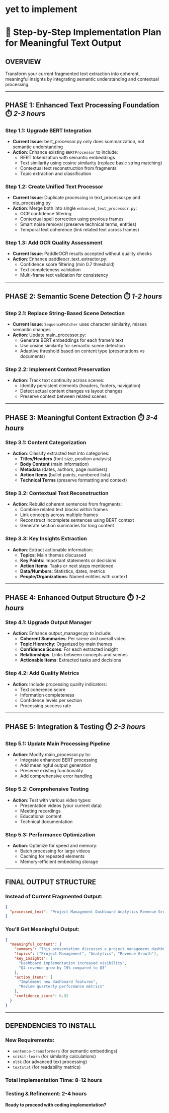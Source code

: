 # yet to implement
# 🎯 **Step-by-Step Implementation Plan for Meaningful Text Output**

## **OVERVIEW**
Transform your current fragmented text extraction into coherent, meaningful insights by integrating semantic understanding and contextual processing.

---

## **PHASE 1: Enhanced Text Processing Foundation** ⏱️ *2-3 hours*

### **Step 1.1: Upgrade BERT Integration**
- **Current Issue**: bert_processor.py only does summarization, not semantic understanding
- **Action**: Enhance existing `BERTProcessor` to include:
  - BERT tokenization with semantic embeddings
  - Text similarity using cosine similarity (replace basic string matching)
  - Contextual text reconstruction from fragments
  - Topic extraction and classification

### **Step 1.2: Create Unified Text Processor**
- **Current Issue**: Duplicate processing in text_processor.py and nlp_processing.py
- **Action**: Merge both into single `enhanced_text_processor.py`:
  - OCR confidence filtering
  - Contextual spell correction using previous frames
  - Smart noise removal (preserve technical terms, entities)
  - Temporal text coherence (link related text across frames)

### **Step 1.3: Add OCR Quality Assessment**
- **Current Issue**: PaddleOCR results accepted without quality checks
- **Action**: Enhance paddleocr_text_extractor.py:
  - Confidence score filtering (min 0.7 threshold)
  - Text completeness validation
  - Multi-frame text validation for consistency

---

## **PHASE 2: Semantic Scene Detection** ⏱️ *1-2 hours*

### **Step 2.1: Replace String-Based Scene Detection**
- **Current Issue**: `SequenceMatcher` uses character similarity, misses semantic changes
- **Action**: Update main_processor.py:
  - Generate BERT embeddings for each frame's text
  - Use cosine similarity for semantic scene detection
  - Adaptive threshold based on content type (presentations vs documents)

### **Step 2.2: Implement Context Preservation**
- **Action**: Track text continuity across scenes:
  - Identify persistent elements (headers, footers, navigation)
  - Detect actual content changes vs layout changes
  - Preserve context between related scenes

---

## **PHASE 3: Meaningful Content Extraction** ⏱️ *3-4 hours*

### **Step 3.1: Content Categorization**
- **Action**: Classify extracted text into categories:
  - **Titles/Headers** (font size, position analysis)
  - **Body Content** (main information)
  - **Metadata** (dates, authors, page numbers)
  - **Action Items** (bullet points, numbered lists)
  - **Technical Terms** (preserve formatting and context)

### **Step 3.2: Contextual Text Reconstruction**
- **Action**: Rebuild coherent sentences from fragments:
  - Combine related text blocks within frames
  - Link concepts across multiple frames
  - Reconstruct incomplete sentences using BERT context
  - Generate section summaries for long content

### **Step 3.3: Key Insights Extraction**
- **Action**: Extract actionable information:
  - **Topics**: Main themes discussed
  - **Key Points**: Important statements or decisions
  - **Action Items**: Tasks or next steps mentioned
  - **Data/Numbers**: Statistics, dates, metrics
  - **People/Organizations**: Named entities with context

---

## **PHASE 4: Enhanced Output Structure** ⏱️ *1-2 hours*

### **Step 4.1: Upgrade Output Manager**
- **Action**: Enhance output_manager.py to include:
  - **Coherent Summaries**: Per scene and overall video
  - **Topic Hierarchy**: Organized by main themes
  - **Confidence Scores**: For each extracted insight
  - **Relationships**: Links between concepts and scenes
  - **Actionable Items**: Extracted tasks and decisions

### **Step 4.2: Add Quality Metrics**
- **Action**: Include processing quality indicators:
  - Text coherence score
  - Information completeness
  - Confidence levels per section
  - Processing success rate

---

## **PHASE 5: Integration & Testing** ⏱️ *2-3 hours*

### **Step 5.1: Update Main Processing Pipeline**
- **Action**: Modify main_processor.py to:
  - Integrate enhanced BERT processing
  - Add meaningful output generation
  - Preserve existing functionality
  - Add comprehensive error handling

### **Step 5.2: Comprehensive Testing**
- **Action**: Test with various video types:
  - Presentation videos (your current data)
  - Meeting recordings
  - Educational content
  - Technical documentation

### **Step 5.3: Performance Optimization**
- **Action**: Optimize for speed and memory:
  - Batch processing for large videos
  - Caching for repeated elements
  - Memory-efficient embedding storage

---

## **FINAL OUTPUT STRUCTURE**

### **Instead of Current Fragmented Output:**
```json
{
  "processed_text": "Project Management Dashboard Analytics Revenue Growth Quarter"
}
```

### **You'll Get Meaningful Output:**
```json
{
  "meaningful_content": {
    "summary": "This presentation discusses a project management dashboard showing quarterly revenue growth analytics",
    "topics": ["Project Management", "Analytics", "Revenue Growth"],
    "key_insights": [
      "Dashboard implementation increased visibility",
      "Q4 revenue grew by 15% compared to Q3"
    ],
    "action_items": [
      "Implement new dashboard features",
      "Review quarterly performance metrics"
    ],
    "confidence_score": 0.92
  }
}
```

---

## **DEPENDENCIES TO INSTALL**

### **New Requirements:**
- `sentence-transformers` (for semantic embeddings)
- `scikit-learn` (for similarity calculations)
- `nltk` (for advanced text processing)
- `textstat` (for readability metrics)

### **Total Implementation Time:** 8-12 hours
### **Testing & Refinement:** 2-4 hours

**Ready to proceed with coding implementation?**